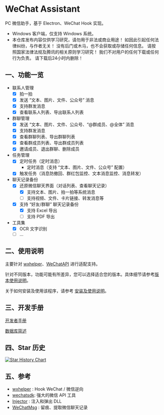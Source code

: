 # WeChat Assistant

PC 微信助手，基于 Electron、WeChat Hook 实现。

* Windows 客户端，仅支持 Windows 系统。
* 本仓库发布内容仅供学习研究，请勿用于非法或商业用途！ 如因此引起任何法律纠纷，与作者无关！ 没有后门或木马，也不会获取或存储任何信息。 请按照国家法律法规及腾讯的相关原则学习研究！ 我们不对用户的任何下载或任何行为负责。 请下载后24小时内删除！

## 一、功能一览

- 联系人管理
  * [x] 拍一拍
  *	[x] 发送 “文本、图片、文件、公众号” 消息
  * [x] 支持群发消息
  *	[x] 查看联系人列表、导出联系人列表
- 群聊管理
  *	[x] 发送 “文本、图片、文件、公众号、“@群成员、@全体” 消息
  * [x] 支持群发消息
  *	[x] 查看群聊列表、导出群聊列表
  *	[x] 查看群成员列表、导出群成员列表
  * [x] 邀请成员、退出群聊、删除成员
- 任务管理
  * [x] 定时任务（定时消息）
    * 定时消息（支持 “文本、图片、文件、公众号” 配置）
  * [x] 触发任务（消息防撤回、群红包监控、文本消息监控、消息转发）
- 聊天记录备份
  * [x] 还原微信聊天界面（对话列表、查看聊天记录）
    * [x] 支持文本、图片、拍一拍等系统消息
    * [ ] 支持视频、文件、卡片链接、转发消息等
  * [x] 支持 “好友/群聊” 聊天记录备份
    * [x] 支持 Excel 导出
    * [ ] 支持 PDF 导出
- 工具集
  * [x] OCR 文字识别
  * [ ] ...

## 二、使用说明

主要针对 [wxhelper](https://github.com/ttttupup/wxhelper)、[WeChatAPI](https://github.com/WeChatAPIs/wechatAPI) 进行适配支持。

针对不同版本，功能可能有所差异，您可以选择适合您的版本。具体细节请参考[版本使用说明](docs/supported-versions.md)。

关于如何安装及使用该程序，请参考 [安装及使用说明](docs/getting-started.md)。

## 三、开发手册

[开发者手册](docs/developer.md)

[数据库简述](docs/database.md)

## 四、Star 历史

[![Star History Chart](https://api.star-history.com/svg?repos=yzqzy/wechat-assistant&type=Date)](https://star-history.com/#yzqzy/wechat-assistant&Date)

## 五、参考

* [wxhelper](https://github.com/ttttupup/wxhelper) : Hook WeChat / 微信逆向
* [wechatsdk](https://github.com/WeChatAPIs/wechatAPI): 强大的微信 API 工具
* [Injector](https://github.com/nefarius/Injector) : 注入和弹出 DLL
* [WeChatMsg](https://github.com/LC044/WeChatMsg) : 留痕、提取微信聊天记录
